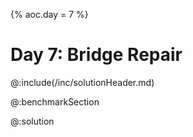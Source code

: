 {%
aoc.day = 7
%}

# Day 7: Bridge Repair

@:include(/inc/solutionHeader.md)

@:benchmarkSection

@:solution